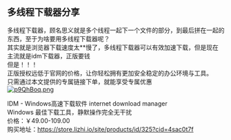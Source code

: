 ## 多线程下载器分享

多线程下载器，顾名思义就是多个线程一起下一个文件的部分，到最后拼在一起的东西，至于为啥要用多线程下载器呢？<br>
其实就是浏览器下载速度太**慢了，多线程下载器可以有效加速下载，但是现在主流就是idm下载器，正版要钱<br>
但是！！！<br>
正版授权远低于官网的价格，让你轻松拥有更加安全稳定的办公环境与工具。<br>
只需通过本文提供的专属链接下单，就能享受专属优惠<br>
<a href="https://imgse.com/i/p9QhBoq"><img src="https://s1.ax1x.com/2023/04/27/p9QhBoq.md.png" alt="p9QhBoq.png" border="0" /></a>

IDM - Windows高速下载软件 internet download manager<br>
Windows 最佳下载工具，静默操作完全无干扰<br>
价格：￥49.00-109.00 <br>
购买地址：https://store.lizhi.io/site/products/id/325?cid=4sac0t7f<br>



